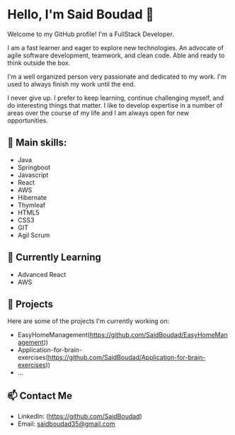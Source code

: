 
# Hello, I'm Said Boudad 👋

Welcome to my GitHub profile! I'm a FullStack Developer.  

I am a fast learner and eager to explore new technologies. An advocate of agile software development, teamwork, and clean code. Able and ready to think outside the box.

I'm a well organized person very passionate and dedicated to my work. I'm used to always finish my work until the end.

I never give up. I prefer to keep learning, continue challenging myself, and do interesting things that matter. I like to develop expertise in a number of areas over the course of my life and I am always open for new opportunities.

## 🌱 Main skills:
- Java
- Springboot
- Javascript
- React
- AWS
- Hibernate
- Thymleaf
- HTML5
- CSS3
- GIT
- Agil Scrum							

## 🌱 Currently Learning

- Advanced React
- AWS

## 🔭 Projects

Here are some of the projects I'm currently working on:

- EasyHomeManagement(https://github.com/SaidBoudad/EasyHomeManagement))
- Application-for-brain-exercises(https://github.com/SaidBoudad/Application-for-brain-exercises))
- ...

## 📫 Contact Me

- LinkedIn: (https://github.com/SaidBoudad)
- Email: saidboudad35@gmail.com
